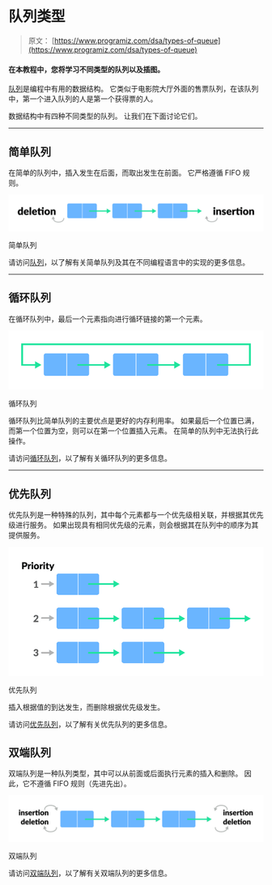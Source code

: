 # 队列类型

> 原文： [https://www.programiz.com/dsa/types-of-queue](https://www.programiz.com/dsa/types-of-queue)

#### 在本教程中，您将学习不同类型的队列以及插图。

[队列](https://www.programiz.com/dsa/queue)是编程中有用的数据结构。 它类似于电影院大厅外面的售票队列，在该队列中，第一个进入队列的人是第一个获得票的人。

数据结构中有四种不同类型的队列。 让我们在下面讨论它们。

* * *

## 简单队列

在简单的队列中，插入发生在后面，而取出发生在前面。 它严格遵循 FIFO 规则。

![Simple queue ](img/1c163edfaf13ddd0f8201164e5fa0228.png "Simple queue ")

简单队列



请访问[队列](https://www.programiz.com/dsa/queue)，以了解有关简单队列及其在不同编程语言中的实现的更多信息。

* * *

## 循环队列

在循环队列中，最后一个元素指向进行循环链接的第一个元素。

![Circular queue ](img/9933b76c7f847744348e3b665fb29e99.png "Circular queue ")

循环队列



循环队列比简单队列的主要优点是更好的内存利用率。 如果最后一个位置已满，而第一个位置为空，则可以在第一个位置插入元素。 在简单的队列中无法执行此操作。

请访问[循环队列](https://www.programiz.com/dsa/circular-queue)，以了解有关循环队列的更多信息。

* * *

## 优先队列

优先队列是一种特殊的队列，其中每个元素都与一个优先级相关联，并根据其优先级进行服务。 如果出现具有相同优先级的元素，则会根据其在队列中的顺序为其提供服务。

![Priority queue](img/d83164c6c98b6c9d201ca288a380b2da.png "Priority queue")

优先队列



插入根据值的到达发生，而删除根据优先级发生。

请访问[优先队列](https://www.programiz.com/dsa/priority-queue)，以了解有关优先队列的更多信息。

## 双端队列

双端队列是一种队列类型，其中可以从前面或后面执行元素的插入和删除。 因此，它不遵循 FIFO 规则（先进先出）。

![Double ended queue](img/1d0d455639cd126d698ebd12c457109a.png "Double ended queue")

双端队列



请访问[双端队列](https://www.programiz.com/dsa/deque)，以了解有关双端队列的更多信息。